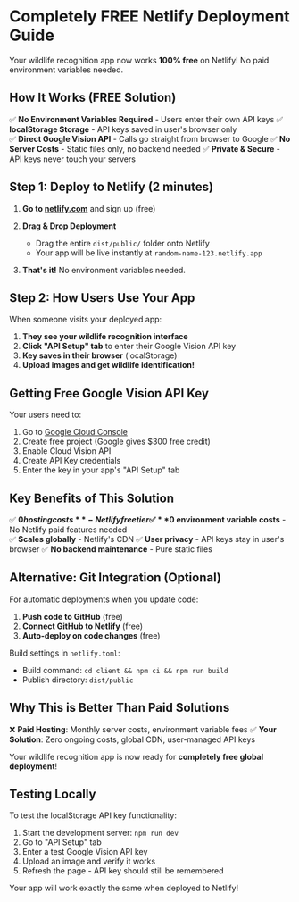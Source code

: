 # Completely FREE Netlify Deployment Guide

Your wildlife recognition app now works **100% free** on Netlify! No paid environment variables needed.

## How It Works (FREE Solution)

✅ **No Environment Variables Required** - Users enter their own API keys
✅ **localStorage Storage** - API keys saved in user's browser only  
✅ **Direct Google Vision API** - Calls go straight from browser to Google
✅ **No Server Costs** - Static files only, no backend needed
✅ **Private & Secure** - API keys never touch your servers

## Step 1: Deploy to Netlify (2 minutes)

1. **Go to [netlify.com](https://netlify.com)** and sign up (free)

2. **Drag & Drop Deployment**
   - Drag the entire `dist/public/` folder onto Netlify
   - Your app will be live instantly at `random-name-123.netlify.app`

3. **That's it!** No environment variables needed.

## Step 2: How Users Use Your App

When someone visits your deployed app:

1. **They see your wildlife recognition interface**
2. **Click "API Setup" tab** to enter their Google Vision API key
3. **Key saves in their browser** (localStorage)
4. **Upload images and get wildlife identification!**

## Getting Free Google Vision API Key

Your users need to:

1. Go to [Google Cloud Console](https://console.cloud.google.com/)
2. Create free project (Google gives $300 free credit)
3. Enable Cloud Vision API
4. Create API Key credentials
5. Enter the key in your app's "API Setup" tab

## Key Benefits of This Solution

✅ **$0 hosting costs** - Netlify free tier
✅ **$0 environment variable costs** - No Netlify paid features needed  
✅ **Scales globally** - Netlify's CDN
✅ **User privacy** - API keys stay in user's browser
✅ **No backend maintenance** - Pure static files

## Alternative: Git Integration (Optional)

For automatic deployments when you update code:

1. **Push code to GitHub** (free)
2. **Connect GitHub to Netlify** (free)
3. **Auto-deploy on code changes** (free)

Build settings in `netlify.toml`:
- Build command: `cd client && npm ci && npm run build`
- Publish directory: `dist/public`

## Why This is Better Than Paid Solutions

❌ **Paid Hosting**: Monthly server costs, environment variable fees
✅ **Your Solution**: Zero ongoing costs, global CDN, user-managed API keys

Your wildlife recognition app is now ready for **completely free global deployment**!

## Testing Locally

To test the localStorage API key functionality:
1. Start the development server: `npm run dev`
2. Go to "API Setup" tab
3. Enter a test Google Vision API key
4. Upload an image and verify it works
5. Refresh the page - API key should still be remembered

Your app will work exactly the same when deployed to Netlify!